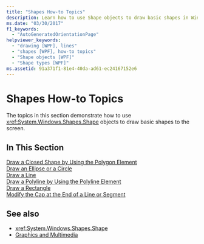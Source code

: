 ```yaml
---
title: "Shapes How-to Topics"
description: Learn how to use Shape objects to draw basic shapes in Windows Presentation Foundation (WPF).
ms.date: "03/30/2017"
f1_keywords: 
  - "AutoGeneratedOrientationPage"
helpviewer_keywords: 
  - "drawing [WPF], lines"
  - "shapes [WPF], how-to topics"
  - "Shape objects [WPF]"
  - "Shape types [WPF]"
ms.assetid: 91a371f1-81e4-40da-ad61-ec24167152e6
---
```

# Shapes How-to Topics

The topics in this section demonstrate how to use <xref:System.Windows.Shapes.Shape> objects to draw basic shapes to the screen.  
  
## In This Section  

 [Draw a Closed Shape by Using the Polygon Element](how-to-draw-a-closed-shape-by-using-the-polygon-element.md)  
 [Draw an Ellipse or a Circle](how-to-draw-an-ellipse-or-a-circle.md)  
 [Draw a Line](how-to-draw-a-line.md)  
 [Draw a Polyline by Using the Polyline Element](how-to-draw-a-polyline-by-using-the-polyline-element.md)  
 [Draw a Rectangle](how-to-draw-a-rectangle.md)  
 [Modify the Cap at the End of a Line or Segment](how-to-modify-the-cap-at-the-end-of-a-line-or-segment.md)  
  
## See also

- <xref:System.Windows.Shapes.Shape>
- [Graphics and Multimedia](index.md)
